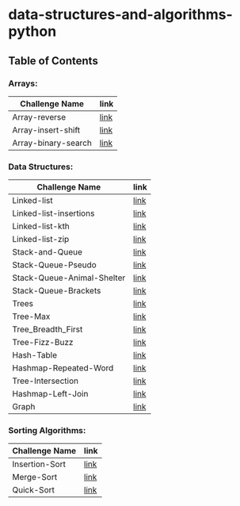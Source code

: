 # data-structures-and-algorithms-python

## Table of Contents

### Arrays:

| Challenge Name             | link                                                                    |
|----------------------------|-------------------------------------------------------------------------|
| Array-reverse              | [link](./array-reverse/README.md)                                       |
| Array-insert-shift         | [link](./array-insert-shift/README.md)                                  |
| Array-binary-search        | [link](./array-binary-search/README.md)                                 |

### Data Structures:

| Challenge Name             | link                                                                    |
|----------------------------|-------------------------------------------------------------------------|
| Linked-list                | [link](Data_Structures_Challenges/linked_list/README.md)                | 
| Linked-list-insertions     | [link](Data_Structures_Challenges/linked_list_insertions/README.md)     | 
| Linked-list-kth            | [link](Data_Structures_Challenges/linked_list_kth/README.md)            |
| Linked-list-zip            | [link](Data_Structures_Challenges/linked_list_zip/README.md)            |
| Stack-and-Queue            | [link](Data_Structures_Challenges/stack_and_queue/README.md)            |
| Stack-Queue-Pseudo         | [link](Data_Structures_Challenges/stack_queue_pseudo/README.md)         |
| Stack-Queue-Animal-Shelter | [link](Data_Structures_Challenges/stack_queue_animal_shelter/README.md) |
| Stack-Queue-Brackets       | [link](Data_Structures_Challenges/stack_queue_brackets/README.md)       |
| Trees                      | [link](Data_Structures_Challenges/trees/README.md)                      |
| Tree-Max                   | [link](Data_Structures_Challenges/tree_max/README.md)                   |
| Tree_Breadth_First         | [link](Data_Structures_Challenges/tree_breadth_first/README.md)         |
| Tree-Fizz-Buzz             | [link](Data_Structures_Challenges/tree_fizz_buzz/README.md)             |
| Hash-Table                 | [link](Data_Structures_Challenges/hashtable/README.md)                  |
| Hashmap-Repeated-Word      | [link](Data_Structures_Challenges/hashmap_repeated_word/README.md)      |
| Tree-Intersection          | [link](Data_Structures_Challenges/tree_intersection/README.md)          |
| Hashmap-Left-Join          | [link](Data_Structures_Challenges/hashmap_left_join/README.md)          |
| Graph                      | [link](Data_Structures_Challenges/graph/README.md)                      |

### Sorting Algorithms:

| Challenge Name             | link                                                                    |
|----------------------------|-------------------------------------------------------------------------|
| Insertion-Sort             | [link](Sorting/insertion/README.md)                                     |
| Merge-Sort                 | [link](Sorting/merge/README.md)                                         |
| Quick-Sort                 | [link](Sorting/quick/README.md)                                         |

